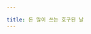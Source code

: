 ```yaml
---

title: 돈 많이 쓰는 호구된 날
---
```


<!--1. 꽤 많은 돈을 썼다. 중국식 훠궈를 먹고, 마사지 샾에 가고, 프리미엄 화장품을 샀다. (마사지샾에서 내 종아리를 커버를 못하는 것을 보면서 웃펐다.) 그래서 돈을 많이 쓴 것에 관해서 뭐라고 했다. 앞으로 일요일날 보지 말자고도 이야기를 했는데 이야기가 어떻게 끝날지 모르겠다. 중국식 호구로 보는지 히히덕거리는 내 목소리 때문에 그런건지 뭐때문에 그런건지는 모르겠지만, 진짜 진심을 오랫동안 알아보고 있을 일이다.-->